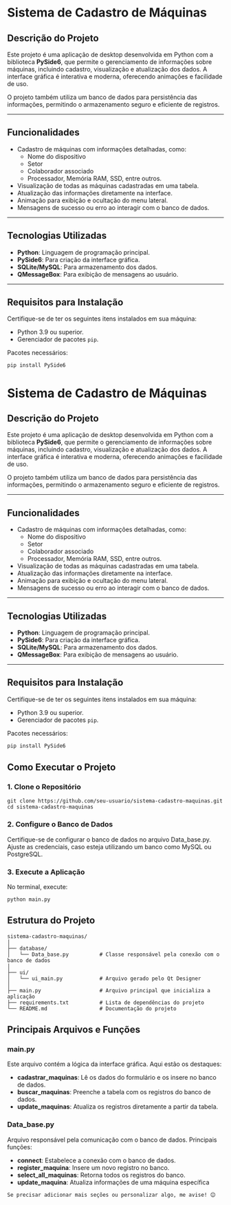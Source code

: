 # Sistema de Cadastro de Máquinas

## Descrição do Projeto
Este projeto é uma aplicação de desktop desenvolvida em Python com a biblioteca **PySide6**, que permite o gerenciamento de informações sobre máquinas, incluindo cadastro, visualização e atualização dos dados. A interface gráfica é interativa e moderna, oferecendo animações e facilidade de uso.

O projeto também utiliza um banco de dados para persistência das informações, permitindo o armazenamento seguro e eficiente de registros.

---

## Funcionalidades
- Cadastro de máquinas com informações detalhadas, como:
  - Nome do dispositivo
  - Setor
  - Colaborador associado
  - Processador, Memória RAM, SSD, entre outros.
- Visualização de todas as máquinas cadastradas em uma tabela.
- Atualização das informações diretamente na interface.
- Animação para exibição e ocultação do menu lateral.
- Mensagens de sucesso ou erro ao interagir com o banco de dados.

---

## Tecnologias Utilizadas
- **Python**: Linguagem de programação principal.
- **PySide6**: Para criação da interface gráfica.
- **SQLite/MySQL**: Para armazenamento dos dados.
- **QMessageBox**: Para exibição de mensagens ao usuário.

---

## Requisitos para Instalação
Certifique-se de ter os seguintes itens instalados em sua máquina:
- Python 3.9 ou superior.
- Gerenciador de pacotes `pip`.

Pacotes necessários:
```bash
pip install PySide6
```

# Sistema de Cadastro de Máquinas

## Descrição do Projeto
Este projeto é uma aplicação de desktop desenvolvida em Python com a biblioteca **PySide6**, que permite o gerenciamento de informações sobre máquinas, incluindo cadastro, visualização e atualização dos dados. A interface gráfica é interativa e moderna, oferecendo animações e facilidade de uso.

O projeto também utiliza um banco de dados para persistência das informações, permitindo o armazenamento seguro e eficiente de registros.

---

## Funcionalidades
- Cadastro de máquinas com informações detalhadas, como:
  - Nome do dispositivo
  - Setor
  - Colaborador associado
  - Processador, Memória RAM, SSD, entre outros.
- Visualização de todas as máquinas cadastradas em uma tabela.
- Atualização das informações diretamente na interface.
- Animação para exibição e ocultação do menu lateral.
- Mensagens de sucesso ou erro ao interagir com o banco de dados.

---

## Tecnologias Utilizadas
- **Python**: Linguagem de programação principal.
- **PySide6**: Para criação da interface gráfica.
- **SQLite/MySQL**: Para armazenamento dos dados.
- **QMessageBox**: Para exibição de mensagens ao usuário.

---

## Requisitos para Instalação
Certifique-se de ter os seguintes itens instalados em sua máquina:
- Python 3.9 ou superior.
- Gerenciador de pacotes `pip`.

Pacotes necessários:
```bash
pip install PySide6
```

## Como Executar o Projeto
### 1. Clone o Repositório
```
git clone https://github.com/seu-usuario/sistema-cadastro-maquinas.git
cd sistema-cadastro-maquinas
```


### 2. Configure o Banco de Dados

Certifique-se de configurar o banco de dados no arquivo Data_base.py.
Ajuste as credenciais, caso esteja utilizando um banco como MySQL ou PostgreSQL.

### 3. Execute a Aplicação
No terminal, execute:
```
python main.py
```

## Estrutura do Projeto
```
sistema-cadastro-maquinas/
│
├── database/
│   └── Data_base.py          # Classe responsável pela conexão com o banco de dados
│
├── ui/
│   └── ui_main.py            # Arquivo gerado pelo Qt Designer
│
├── main.py                   # Arquivo principal que inicializa a aplicação
├── requirements.txt          # Lista de dependências do projeto
└── README.md                 # Documentação do projeto
```

## Principais Arquivos e Funções
### main.py
Este arquivo contém a lógica da interface gráfica. Aqui estão os destaques:

  - **cadastrar_maquinas**: Lê os dados do formulário e os insere no banco de dados.
  - **buscar_maquinas**: Preenche a tabela com os registros do banco de dados.
  - **update_maquinas**: Atualiza os registros diretamente a partir da tabela.
  
### Data_base.py

Arquivo responsável pela comunicação com o banco de dados. Principais funções:

  - **connect**: Estabelece a conexão com o banco de dados.
  - **register_maquina**: Insere um novo registro no banco.
  - **select_all_maquinas**: Retorna todos os registros do banco.
  - **update_maquina**: Atualiza informações de uma máquina específica



```
Se precisar adicionar mais seções ou personalizar algo, me avise! 😊
```
